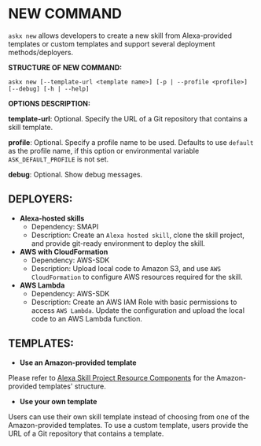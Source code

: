# NEW COMMAND

`askx new` allows developers to create a new skill from Alexa-provided templates or custom templates and support several deployment methods/deployers. 


**STRUCTURE OF NEW COMMAND:**

`askx new [--template-url <template name>]
        [-p | --profile <profile>]
        [--debug]
        [-h | --help]`

**OPTIONS DESCRIPTION:**

**template-url**: Optional. Specify the URL of a Git repository that contains a skill template.

**profile**: Optional. Specify a profile name to be used. Defaults to use `default` as the profile name, if this option or environmental variable `ASK_DEFAULT_PROFILE` is not set.

**debug**: Optional. Show debug messages.


## DEPLOYERS:

* **Alexa-hosted skills**
  * Dependency: SMAPI
  * Description: Create an `Alexa hosted skill`, clone the skill project, and provide git-ready environment to deploy the skill. 
* **AWS with CloudFormation**
  * Dependency: AWS-SDK
  * Description: Upload local code to Amazon S3, and use `AWS CloudFormation` to configure AWS resources required for the skill.
* **AWS Lambda**
  * Dependency: AWS-SDK
  * Description: Create an AWS IAM Role with basic permissions to access `AWS Lambda`. Update the configuration and upload the local code to an AWS Lambda function.



## TEMPLATES:

* **Use an Amazon-provided template**

Please refer to [Alexa Skill Project Resource Components](https://github.com/alexa-labs/ask-cli/blob/develop/docs/concepts/Alexa-Skill-Project-Definition.md) for the Amazon-provided templates' structure.

 
* **Use your own template**

Users can use their own skill template instead of choosing from one of the Amazon-provided templates. To use a custom template, users provide the URL of a Git repository that contains a template.
